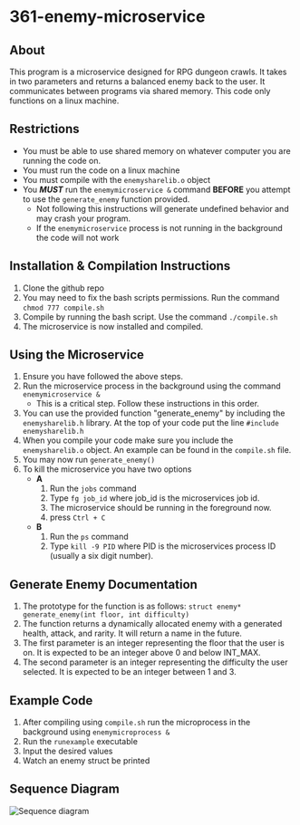 # 361-enemy-microservice
## About
This program is a microservice designed for RPG dungeon crawls. It takes in two parameters and returns a balanced enemy back to the user. It communicates between programs via shared memory. This code only functions on a linux machine.

## Restrictions
- You must be able to use shared memory on whatever computer you are running the code on. 
- You must run the code on a linux machine
- You must compile with the `enemysharelib.o` object
- You ***MUST*** run the `enemymicroservice &` command **BEFORE** you attempt to use the `generate_enemy` function provided. 
    - Not following this instructions will generate undefined behavior and may crash your program.
    - If the `enemymicroservice` process is not running in the background the code will not work


## Installation & Compilation Instructions
1. Clone the github repo
2. You may need to fix the bash scripts permissions. Run the command `chmod 777 compile.sh`
3. Compile by running the bash script. Use the command `./compile.sh`
4. The microservice is now installed and compiled.


## Using the Microservice
1. Ensure you have followed the above steps.
2. Run the microservice process in the background using the command `enemymicroservice &`
    - This is a critical step. Follow these instructions in this order.
3. You can use the provided function "generate_enemy" by including the `enemysharelib.h` library. At the top of your code put the line `#include enemysharelib.h`
4. When you compile your code make sure you include the `enemysharelib.o` object. An example can be found in the `compile.sh` file.
5. You may now run `generate_enemy()`
6. To kill the microservice you have two options
    - **A**
        1. Run the `jobs` command
        2. Type `fg job_id` where job_id is the microservices job id.
        3. The microservice should be running in the foreground now. 
        4. press `Ctrl + C`
    - **B**
        1. Run the `ps` command
        2. Type `kill -9 PID` where PID is the microservices process ID (usually a six digit number).

## Generate Enemy Documentation
1. The prototype for the function is as follows: `struct enemy* generate_enemy(int floor, int difficulty)`
2. The function returns a dynamically allocated enemy with a generated health, attack, and rarity. It will return a name in the future.
3. The first parameter is an integer representing the floor that the user is on. It is expected to be an integer above 0 and below INT_MAX.
4. The second parameter is an integer representing the difficulty the user selected. It is expected to be an integer between 1 and 3. 

## Example Code
1. After compiling using `compile.sh` run the microprocess in the background using `enemymicroprocess &`
2. Run the `runexample` executable
3. Input the desired values
4. Watch an enemy struct be printed


## Sequence Diagram
![Sequence diagram](https://github.com/yeoki-osu/cs361/assets/102574539/6303729b-ec47-4f97-8447-7064578b8979)
